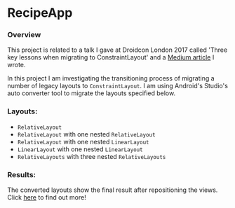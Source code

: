 # RecipeApp

### Overview

This project is related to a talk I gave at Droidcon London 2017 called 'Three key lessons when migrating to ConstraintLayout' and a [Medium article](https://medium.com/p/dff38c31a47/edit) I wrote.

In this project I am investigating the transitioning process of migrating a number of legacy layouts to `ConstraintLayout`. I am using Android's Studio's auto converter tool to migrate the layouts specified below.

### Layouts:
* `RelativeLayout`
* `RelativeLayout` with one nested `RelativeLayout`
* `RelativeLayout` with one nested `LinearLayout`
* `LinearLayout` with one nested `LinearLayout`
* `RelativeLayouts` with three nested `RelativeLayouts` 

### Results:
The converted layouts show the final result after repositioning the views. Click [here](https://medium.com/p/dff38c31a47/edit) to find out more!




